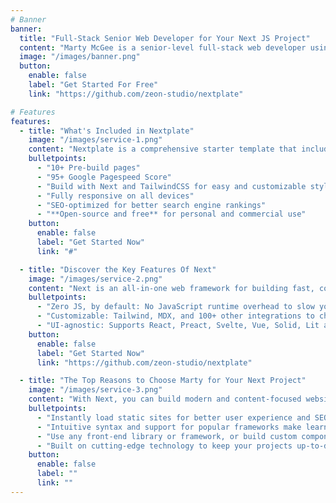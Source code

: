 ```yaml
---
# Banner
banner:
  title: "Full-Stack Senior Web Developer for Your Next JS Project"
  content: "Marty McGee is a senior-level full-stack web developer using JavaScript, TypeScript, React, Next.JS, Three.js and ThreeD technologies, providing everything your team needs to jumpstart your Next 3D web project."
  image: "/images/banner.png"
  button:
    enable: false
    label: "Get Started For Free"
    link: "https://github.com/zeon-studio/nextplate"

# Features
features:
  - title: "What's Included in Nextplate"
    image: "/images/service-1.png"
    content: "Nextplate is a comprehensive starter template that includes everything you need to get started with your Next project. What's Included in Nextplate"
    bulletpoints:
      - "10+ Pre-build pages"
      - "95+ Google Pagespeed Score"
      - "Build with Next and TailwindCSS for easy and customizable styling"
      - "Fully responsive on all devices"
      - "SEO-optimized for better search engine rankings"
      - "**Open-source and free** for personal and commercial use"
    button:
      enable: false
      label: "Get Started Now"
      link: "#"

  - title: "Discover the Key Features Of Next"
    image: "/images/service-2.png"
    content: "Next is an all-in-one web framework for building fast, content-focused websites. It offers a range of exciting features for developers and website creators. Some of the key features are:"
    bulletpoints:
      - "Zero JS, by default: No JavaScript runtime overhead to slow you down."
      - "Customizable: Tailwind, MDX, and 100+ other integrations to choose from."
      - "UI-agnostic: Supports React, Preact, Svelte, Vue, Solid, Lit and more."
    button:
      enable: false
      label: "Get Started Now"
      link: "https://github.com/zeon-studio/nextplate"

  - title: "The Top Reasons to Choose Marty for Your Next Project"
    image: "/images/service-3.png"
    content: "With Next, you can build modern and content-focused websites without sacrificing performance or ease of use."
    bulletpoints:
      - "Instantly load static sites for better user experience and SEO."
      - "Intuitive syntax and support for popular frameworks make learning and using Next a breeze."
      - "Use any front-end library or framework, or build custom components, for any project size."
      - "Built on cutting-edge technology to keep your projects up-to-date with the latest web standards."
    button:
      enable: false
      label: ""
      link: ""
---
```

